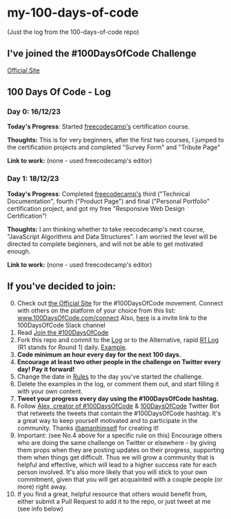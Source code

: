 # my-100-days-of-code
(Just the log from the 100-days-of-code repo)

## I've joined the #100DaysOfCode Challenge

[Official Site](http://100daysofcode.com/)

## 100 Days Of Code - Log

### Day 0: 16/12/23 

**Today's Progress**: Started [freecodecamp's](https://www.freecodecamp.org/learn/2022/responsive-web-design/) certification course.

**Thoughts:** This is for very beginners, after the first two courses, I jumped to the certification projects and completed "Survey Form" and "Tribute Page"

**Link to work:** (none - used freecodecamp's editor)

### Day 1: 18/12/23 

**Today's Progress**: Completed [freecodecamp's](https://www.freecodecamp.org/learn/2022/responsive-web-design/) third ("Technical Documentation", fourth ("Product Page") and final ("Personal Portfolio" certification project, and got my free "Responsive Web Design Certification"!

**Thoughts:** I am thinking whether to take reecodecamp's next course, "JavaScript Algorithms and Data Structures". I am worried the level will be directed to complete beginners, and will not be able to get motivated enough.

**Link to work:** (none - used freecodecamp's editor)

## If you've decided to join:

0.  Check out [the Official Site](http://100daysofcode.com/) for the #100DaysOfCode movement. Connect with others on the platform of your choice from this list: www.100DaysOfCode.com/connect
    Also, [here](https://www.100daysofcode.com/slack) is a invite link to the 100DaysOfCode Slack channel
1.  Read [Join the #100DaysOfCode](https://medium.freecodecamp.com/join-the-100daysofcode-556ddb4579e4)
2.  Fork this repo and commit to the [Log](log.md) or to the Alternative, rapid [R1 Log](r1-log.md) (R1 stands for Round 1) daily. [Example](https://github.com/Kallaway/100-days-kallaway-log).
3.  **Code minimum an hour every day for the next 100 days.**
4.  **Encourage at least two other people in the challenge on Twitter every day! Pay it forward!**
5.  Change the date in [Rules](rules.md) to the day you've started the challenge.
6.  Delete the examples in the log, or comment them out, and start filling it with your own content.
7.  **Tweet your progress every day using the #100DaysOfCode hashtag.**
8.  Follow [Alex, creator of #100DaysOfCode](https://twitter.com/ka11away) & [100DaysOfCode](https://twitter.com/_100DaysOfCode) Twitter Bot that retweets the tweets that contain the #100DaysOfCode hashtag. It's a great way to keep yourself motivated and to participate in the community. Thanks [@amanhimself](https://twitter.com/amanhimself) for creating it!
9.  Important: (see No.4 above for a specific rule on this) Encourage others who are doing the same challenge on Twitter or elsewhere - by giving them props when they are posting updates on their progress, supporting them when things get difficult. Thus we will grow a community that is helpful and effective, which will lead to a higher success rate for each person involved. It's also more likely that you will stick to your own commitment, given that you will get acquainted with a couple people (or more) right away.
10. If you find a great, helpful resource that others would benefit from, either submit a Pull Request to add it to the repo, or just tweet at me (see info below)
